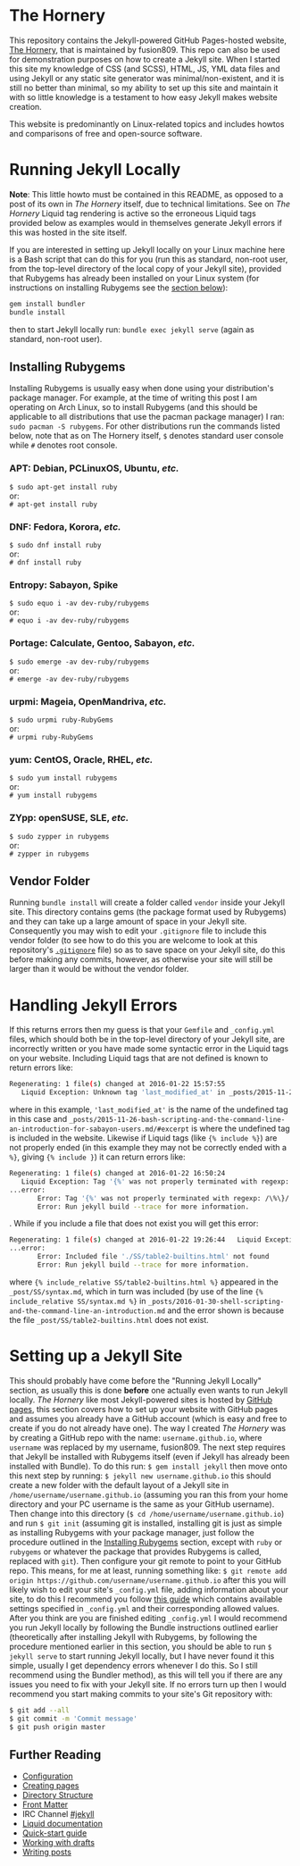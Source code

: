 # The Hornery
This repository contains the Jekyll-powered GitHub Pages-hosted website, [The Hornery](https://fusion809.github.io), that is maintained by fusion809. This repo can also be used for demonstration purposes on how to create a Jekyll site. When I started this site my knowledge of CSS (and SCSS), HTML, JS, YML data files and using Jekyll or any static site generator was minimal/non-existent, and it is still no better than minimal, so my ability to set up this site and maintain it with so little knowledge is a testament to how easy Jekyll makes website creation.

This website is predominantly on Linux-related topics and includes howtos and comparisons of free and open-source software.  

# Running Jekyll Locally
**Note**: This little howto must be contained in this README, as opposed to a post of its own in *The Hornery* itself, due to technical limitations. See on *The Hornery* Liquid tag rendering is active so the erroneous Liquid tags provided below as examples would in themselves generate Jekyll errors if this was hosted in the site itself.

If you are interested in setting up Jekyll locally on your Linux machine here is a Bash script that can do this for you (run this as standard, non-root user, from the top-level directory of the local copy of your Jekyll site), provided that Rubygems has already been installed on your Linux system (for instructions on installing Rubygems see the [section below](#installing-rubygems)):
```bash
gem install bundler
bundle install
```
then to start Jekyll locally run: `bundle exec jekyll serve` (again as standard, non-root user).

## Installing Rubygems
Installing Rubygems is usually easy when done using your distribution's package manager. For example, at the time of writing this post I am operating on Arch Linux, so to install Rubygems (and this should be applicable to all distributions that use the pacman package manager) I ran: `sudo pacman -S rubygems`. For other distributions run the commands listed below, note that as on The Hornery itself, `$` denotes standard user console while `#` denotes root console.

### APT: Debian, PCLinuxOS, Ubuntu, *etc.*
`$ sudo apt-get install ruby`<br/>
or:<br/>
`# apt-get install ruby`

### DNF: Fedora, Korora, *etc.*
`$ sudo dnf install ruby`<br/>
or:<br/>
`# dnf install ruby`

### Entropy: Sabayon, Spike
`$ sudo equo i -av dev-ruby/rubygems`<br/>
or:<br/>
`# equo i -av dev-ruby/rubygems`

### Portage: Calculate, Gentoo, Sabayon, *etc.*
`$ sudo emerge -av dev-ruby/rubygems`<br/>
or:<br/>
`# emerge -av dev-ruby/rubygems`

### urpmi: Mageia, OpenMandriva, *etc.*
`$ sudo urpmi ruby-RubyGems`<br/>
or:<br/>
`# urpmi ruby-RubyGems`

### yum: CentOS, Oracle, RHEL, *etc.*
`$ sudo yum install rubygems`<br/>
or:<br/>
`# yum install rubygems`

### ZYpp: openSUSE, SLE, *etc.*
`$ sudo zypper in rubygems`<br/>
or:<br/>
`# zypper in rubygems`

## Vendor Folder
Running `bundle install` will create a folder called `vendor` inside your Jekyll site. This directory contains gems (the package format used by Rubygems) and they can take up a large amount of space in your Jekyll site. Consequently you may wish to edit your `.gitignore` file to include this vendor folder (to see how to do this you are welcome to look at this repository's [`.gitignore`](https://github.com/fusion809/fusion809.github.io/blob/master/.gitignore) file) so as to save space on your Jekyll site, do this before making any commits, however, as otherwise your site will still be larger than it would be without the vendor folder.

# Handling Jekyll Errors
If this returns errors then my guess is that your `Gemfile` and `_config.yml` files, which should both be in the top-level directory of your Jekyll site, are incorrectly written or you have made some syntactic error in the Liquid tags on your website. Including Liquid tags that are not defined is known to return errors like:
```bash
Regenerating: 1 file(s) changed at 2016-01-22 15:57:55
   Liquid Exception: Unknown tag 'last_modified_at' in _posts/2015-11-26-bash-scripting-and-the-command-line-an-introduction-for-sabayon-users.md/#excerpt
```
where in this example, `'last_modified_at'` is the name of the undefined tag in this case and `_posts/2015-11-26-bash-scripting-and-the-command-line-an-introduction-for-sabayon-users.md/#excerpt` is where the undefined tag is included in the website. Likewise if Liquid tags (like `{% include %}`) are not properly ended (in this example they may not be correctly ended with a `%}`, giving `{% include }`) it can return errors like:
```bash
Regenerating: 1 file(s) changed at 2016-01-22 16:50:24
   Liquid Exception: Tag '{%' was not properly terminated with regexp: /\%\}/ in _posts/2015-11-26-bash-scripting-and-the-command-line-an-introduction-for-sabayon-users.md/#excerpt
...error:
       Error: Tag '{%' was not properly terminated with regexp: /\%\}/
       Error: Run jekyll build --trace for more information.
```
. While if you include a file that does not exist you will get this error:
```bash
Regenerating: 1 file(s) changed at 2016-01-22 19:26:44   Liquid Exception: Included file './SS/table2-builtins.html' not found in ./SS/syntax.md, included in _posts/2016-01-30-shell-scripting-and-the-command-line-an-introduction.md
...error:
       Error: Included file './SS/table2-builtins.html' not found
       Error: Run jekyll build --trace for more information.
```
where `{% include_relative SS/table2-builtins.html %}` appeared in the `_post/SS/syntax.md`, which in turn was included (by use of the line `{% include_relative SS/syntax.md %}` in `_posts/2016-01-30-shell-scripting-and-the-command-line-an-introduction.md` and the error shown is because the file `_post/SS/table2-builtins.html` does not exist.

# Setting up a Jekyll Site
This should probably have come before the "Running Jekyll Locally" section, as usually this is done **before** one actually even wants to run Jekyll locally. *The Hornery* like most Jekyll-powered sites is hosted by [GitHub pages](https://pages.github.com/), this section covers how to set up your website with GitHub pages and assumes you already have a GitHub account (which is easy and free to create if you do not already have one). The way I created *The Hornery* was by creating a GitHub repo with the name: `username.github.io`, where `username` was replaced by my username, fusion809. The next step requires that Jekyll be installed with Rubygems itself (even if Jekyll has already been installed with Bundle). To do this run:
`$ gem install jekyll`
then move onto this next step by running:
`$ jekyll new username.github.io`
this should create a new folder with the default layout of a Jekyll site in `/home/username/username.github.io` (assuming you ran this from your home directory and your PC username is the same as your GitHub username). Then change into this directory (`$ cd /home/username/username.github.io`) and run `$ git init` (assuming git is installed, installing git is just as simple as installing Rubygems with your package manager, just follow the procedure outlined in the [Installing Rubygems](#installing-rubyges) section, except with `ruby` or `rubygems` or whatever the package that provides Rubygems is called, replaced with `git`). Then configure your git remote to point to your GitHub repo. This means, for me at least, running something like:
`$ git remote add origin https://github.com/username/username.github.io`
after this you will likely wish to edit your site's `_config.yml` file, adding information about your site, to do this I recommend you follow [this guide](http://jekyllrb.com/docs/configuration/) which contains available settings specified in `_config.yml` and their corresponding allowed values. After you think are you are finished editing `_config.yml` I would recommend you run Jekyll locally by following the Bundle instructions outlined earlier (theoretically after installing Jekyll with Rubygems, by following the procedure mentioned earlier in this section, you should be able to run `$ jekyll serve` to start running Jekyll locally, but I have never found it this simple, usually I get dependency errors whenever I do this. So I still recommend using the Bundler method), as this will tell you if there are any issues you need to fix with your Jekyll site. If no errors turn up then I would recommend you start making commits to your site's Git repository with:
```bash
$ git add --all
$ git commit -m 'Commit message'
$ git push origin master
```

## Further Reading
* [Configuration](http://jekyllrb.com/docs/configuration/)
* [Creating pages](http://jekyllrb.com/docs/pages/)
* [Directory Structure](http://jekyllrb.com/docs/structure/)
* [Front Matter](http://jekyllrb.com/docs/frontmatter/)
* IRC Channel [#jekyll](irc://irc.freenode.net/#jekyll)
* [Liquid documentation](https://github.com/Shopify/liquid/wiki/Liquid-for-Designers)
* [Quick-start guide](http://jekyllrb.com/docs/quickstart/)
* [Working with drafts](http://jekyllrb.com/docs/drafts/)
* [Writing posts](http://jekyllrb.com/docs/posts/)
